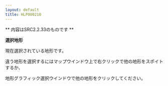 ```yaml
---
layout: default
title: HLP000210
---
```

** 内容はSRC2.2.33のものです **

**選択地形**

現在選択されている地形です。

違う地形を選択するにはマップウインドウ上で右クリックで他の地形をスポイトするか、

地形グラフィック選択ウインドウで他の地形をクリックしてください。
